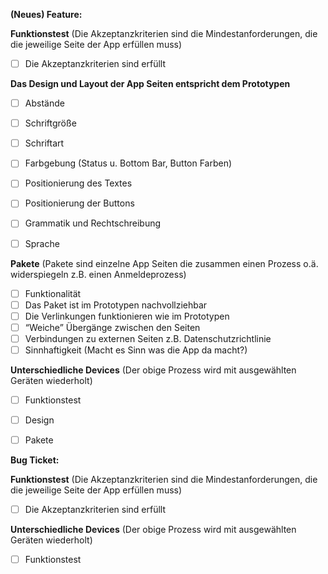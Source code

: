 **(Neues) Feature:**


**Funktionstest** (Die Akzeptanzkriterien sind die Mindestanforderungen, die die jeweilige Seite der App erfüllen muss)

- [ ] Die Akzeptanzkriterien sind erfüllt

**Das Design und Layout der App Seiten entspricht dem Prototypen**

- [ ] Abstände
- [ ] Schriftgröße
- [ ] Schriftart
- [ ] Farbgebung (Status u. Bottom Bar, Button Farben)
- [ ] Positionierung des Textes
- [ ] Positionierung der Buttons
- [ ] Grammatik und Rechtschreibung
- [ ] Sprache


**Pakete** (Pakete sind einzelne App Seiten die zusammen einen Prozess o.ä. widerspiegeln z.B.  einen Anmeldeprozess)

- [ ] Funktionalität
- [ ] Das Paket ist im Prototypen nachvollziehbar
- [ ] Die Verlinkungen funktionieren wie im Prototypen
- [ ] “Weiche” Übergänge zwischen den Seiten
- [ ] Verbindungen zu externen Seiten z.B. Datenschutzrichtlinie
- [ ] Sinnhaftigkeit (Macht es Sinn was die App da macht?)

**Unterschiedliche Devices** (Der obige Prozess wird mit ausgewählten Geräten wiederholt)

- [ ] Funktionstest
- [ ] Design
- [ ] Pakete


**Bug Ticket:**


**Funktionstest** (Die Akzeptanzkriterien sind die Mindestanforderungen, die die jeweilige Seite der App erfüllen muss)

- [ ] Die Akzeptanzkriterien sind erfüllt



**Unterschiedliche Devices** (Der obige Prozess wird mit ausgewählten Geräten wiederholt)

- [ ] Funktionstest
